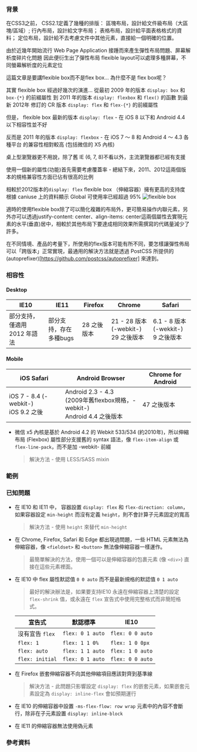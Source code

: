 ### 背景

在CSS3之前，
CSS2.1定義了幾種的排版：
區塊布局，設計給文件級布局（大區塊/區域）;
行內布局，設計給文字布局；
表格布局，設計給平面表格格式的資料；
定位布局，設計給不去考慮文件中其他元素，直接給一個明確的位置。

由於近幾年開始流行 Web Page Application
接踵而來產生彈性布局問題、屏幕解析度碎片化問題
因此便衍生出了彈性布局
flexible layout可以處理多種屏幕，不同螢幕解析度的元素定位


這篇文章是要講flexible box而不是flex box...
為什麼不是 flex box呢？

其實 flexible box 經過好幾次的演進...
從最初 2009 年的版本 `display: box` 和 `box-{*}` 的前綴屬性
到 2011 年的版本 `display: flexbox` 和 `flex()` 的函數
到最新 2012年 修訂的 CR 版本 `display: flex` 和 `flex-{*}` 的前綴屬性

但是，
flexible box 最新的版本 `display: flex` - 在 iOS 8 以下和 Android 4.4 以下相容性並不好

反而是 2011 年的版本 `display: flexbox` - 在 iOS 7 ～ 8 和 Android 4 ～ 4.3 各種平台 的兼容性相對較高 (包括微信的 X5 內核)

桌上型瀏覽器更不用說，除了舊 IE (6, 7, 8)不看以外，主流瀏覽器都已經有支援

使用一個新的屬性(功能)首先需要考慮覆蓋率 - 總結下來，2011、2012這兩個版本的規格兼容性方面已佔有很高的比例

相較於2012版本的`display: flex`
flexible box （伸縮容器）擁有更高的支持度
根據 caniuse 上的資料顯示 Global 可使用率已經超過 95%
![flexible box](https://farm2.staticflickr.com/1617/25656949421_8ac7820124_b.jpg)


適時的使用flexible box除了可以簡化複雜的布局外，更可簡易操作内聯元素，另外亦可以透過justify-content: center、align-items: center這兩個屬性去實現元素的水平(垂直)居中，相較於其他布局下要達成相同效果所需撰寫的代碼量減少了許多。


在不同情境、產品的考量下，所使用的flex版本可能有所不同，要怎樣讓彈性佈局可以「跨版本」正常實現，最通用的解決方法就是透過 PostCSS 所提供的(autoprefixer)[https://github.com/postcss/autoprefixer] 來達到。



### 相容性

#### Desktop

IE10 | IE11 | Firefox | Chrome | Safari
--- | --- | --- | --- | ---
部分支持，僅適用 2012 年語法 | 部分支持，存在多種bugs | 28 之後版本 | 21 - 28 版本 (-webkit-) <br> 29 之後版本 | 6.1 - 8 版本 (-wekkit-) <br> 9 之後版本

#### Mobile

iOS Safari | Android Browser | Chrome for Android
--- | --- | ---
iOS 7 - 8.4 (-webkit-) <br> iOS 9.2 之後 | Android 2.3 - 4.3 <br> (2009年舊flexbox規格，-webkit-) <br> Android 4.4 之後版本 | 47 之後版本

* 微信 x5 內核是基於 Android 4.2 的 Webkit 533/534 (約2010年)，所以伸縮布局 (Flexbox) 屬性部分支援舊的 syntax 語法，像 `flex-item-align` 或 `flex-line-pack`，而不是加 -webkit- 前綴
  > 解決方法 - 使用 LESS/SASS mixin

### 範例

### 已知問題

* 在 IE10 和 IE11 中， 容器設置 `display: flex` 和 `flex-direction: column`，如果容器設定 `min-height` 而沒有定義 `height`，則不會計算子元素固定的寬高
  > 解決方法 - 使用 `height` 來替代 `min-height`

* 在 Chrome, Firefox, Safari 和 Edge 都出現過問題，一些 HTML 元素無法為伸縮容器，像 `<fieldset>` 和 `<button>` 無法像伸縮容器一樣運作。
  > 最簡單解決的方法，使用一個可以是伸縮容器的包裹元素 (像 `<div>`) 直接在這些元素裡面。

* 在 IE10 中 flex 屬性默認值 `0 0 auto` 而不是最新規格的默認值 `0 1 auto`
  > 最好的解決辦法是，如果要支持IE10 永遠在伸縮容器上清楚的設定 `flex-shrink` 值，或永遠在 `flex` 宣告式中使用完整格式而非簡短格式。

  | 宣告式 | 默認標準 | IE10 |
  | --- | --- | --- |
  | 沒有宣告 `flex` | `flex: 0 1 auto` | `flex: 0 0 auto` |
  | `flex: 1` | `flex: 1 1 0%` | `flex: 1 0 0px` |
  | `flex: auto` | `flex: 1 1 auto` | `flex: 1 0 auto` |
  | `flex: initial` | `flex: 0 1 auto` | `flex: 0 0 auto` |

* 在 Firefox 嵌套伸縮容器不向其他伸縮項目應該對齊到基準線
  > 解決方法 - 此問題只影響設定 `display: flex` 的嵌套元素，如果嵌套元素設定為 `display: inline-flex` 會如預期運行

* 在 IE10 的伸縮容器中設置 `-ms-flex-flow: row wrap` 元素中的內容不會斷行，除非在子元素設置 `display: inline-block`

* 在 IE11 的伸縮容器無法使用偽元素

### 參考資料